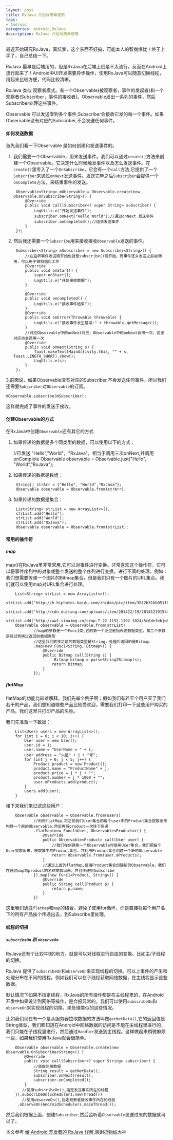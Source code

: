 ```yaml
---
layout: post
title: RxJava 介绍与简单使用
tags:
- Android
categories: Android,RxJava
description: RxJava 介绍与简单使用
---
```



最近开始研究RxJava，真坑爹，这个东西不好搞，可能本人的智商堪忧！终于上手了，自己总结一下。

RxJava 最早是后端用的，但是RxJava在后端上倒是不太流行，反而在Android上流行起来了！Android中UI开发需要异步操作，使用RxJava可以随意切换线程，用起来比较方便，代码比较清晰。

RxJava 类似 观察者模式。有一个Observable(被观察者，事件的发起者)和一个观察者(Subscriber，事件的接收者)。Observable发出一系列的事件，然后Subscriber处理这些事件。

Observable 可以发送零到多个事件;Subscriber会接收它发的每一个事件。如果Observable没有对应的Subscriber,不会发送任何事件。

#### 如何发送数据
首先我们看一下Observable 是如何创建和发送事件的。

1. 我们需要一个Observable，用来发送事件。我们可以通过`create()`方法来创建一个Observable。它决定什么时候触发事件以及怎么发送事件。在`create()`里传入了一个`OnSubscribe`，它会有一个`call`方法,它提供了一个`Subscriber`来通过`onNext`发送事件。发送完毕之后`Subscriber`会提供一个`onComplete`方法，来结束事件的发送。

        Observable<String> mObservable = Observable.create(new Observable.OnSubscribe<String>() {
            @Override
            public void call(Subscriber<? super String> subscriber) {
                LogUtils.e("开始发送事件");
                subscriber.onNext("Hello World");//通过onNext 发送事件
                subscriber.onCompleted();//结束发送事件
            }
        });

2. 然后我还需要一个`Subscribe`用来接收接收`Observable`发送的事件。
	
	    Subscriber<String> mSubscriber = new Subscriber<String>() {
            //在监听事件发送刚开始也就是subscribe()刚开始，而事件还未发送之前被调用，可以用于做初始化工作
            @Override
            public void onStart() {
                super.onStart();
                LogUtils.e("开始接收数据");
            }

	        @Override
	        public void onCompleted() {
	            LogUtils.e("接收事件结束");
	        }
	        @Override
	        public void onError(Throwable throwable) {
	            LogUtils.e("接收事件发生错误:" + throwable.getMessage());
	        }
            //对应Observable中的onNext对应，Observable中的onNext调用一次，这里对应也会调用一次
            @Override
            public void onNext(String s) {
                Toast.makeText(MainActivity.this, "" + s, Toast.LENGTH_SHORT).show();
                LogUtils.e(s);
            }
	    };

3.前面说，如果Observable没有对应的Subscriber,不会发送任何事件。所以我们还需要`Subscriber`对`Observable`的订阅。
	
	mObservable.subscribe(mSubscriber);

这样就完成了事件的发送于接收。

#### 创建Observable的方式
在RxJava中创建`Observable`还有其它的方式

1. 如果传递的数据是多个同类型的数据，可以使用以下的方式：

	//已发送 "Hello","World"，"RxJava"，相当于调用三次onNext,并调用onComplete
	Observable observable = Observable.just("Hello", "World","RxJava");

2. 如果传递的数据是数组：
	
        String[] strArr = {"Hello", "World","RxJava"};
        Observable observable = Observable.from(strArr);

3. 如果传递的数据是集合：

	    List<String> strList = new ArrayList<>();
        strList.add("Hello");
        strList.add("World");
        strList.add("RxJava");
        Observable observable = Observable.from(strList);
	 
#### 常用的操作符

##### map
map()在RxJava里非常常用,它可以对事件进行变换。非常喜欢这个操作符，它可以将事件序列中的对象或整个发送的整个序列进行变换，进行不同的处理。例如：我们想需要传递一个图片的Bitmap集合，但是我们只有一个图片的URL集合。我们就可以使用map对URL集合进行处理。

        List<String> strList = new ArrayList<>();
        strList.add("http://h.hiphotos.baidu.com/zhidao/pic/item/3812b31bb051f81991b9d8dbdcb44aed2f73e787.jpg");
        strList.add("http://cdn.duitang.com/uploads/item/201412/19/20141219154459_3P4G2.jpeg");
        strList.add("http://ww1.sinaimg.cn/crop.7.22.1192.1192.1024/5c6defebjw8epti0r9noaj20xc0y1n0x.jpg");
        Observable observable = Observable.from(strList)
                //map的参数是一个Func1类,它的第一个泛型是指传递数据类型，第二个参数是经过转换过返回的数据类型
                //这里我们转换之前的数据类型是String，处理后返回的是Bitmap
                .map(new Func1<String, Bitmap>() {
                    @Override
                    public Bitmap call(String s) {
                         Bitmap bitmap = parseString2Bitmap(s);
                        return bitmap;
                    }
                });

##### flatMap
flatMap的功能比较难解释，我们先举个例子啊；假如我们有若干个用户买了我们若干的产品，我们想知道哪些产品比较受欢迎，需要我们打印一下这些用户购买的产品。我们这里只打印产品的名称。

我们先准备一下数据：

        List<User> users = new ArrayList<>();
        for (int i = 0; i < 10; i++) {
            User user = new User();
            user.id = i;
            user.name = "UserName = " + i;
            user.address = "火星" + i + "号";
            for (int j = 0; j < 5; j++) {
                Product product = new Product();
                product.name = "ProductName" + j;
                product.price = j * j + "";
                product.number = j * 1000 + "";
                user.mProducts.add(product);
            }
            users.add(user);
        }

接下来我们来过滤这些用户：

        Observable observable = Observable.from(users)
                //利用flatMap,将之前我们User集合的每个user中的Product集合提取出来构建一个新的Observable,然后再将product一次往下传递
                .flatMap(new Func1<User, Observable<Product>>() {
                    @Override
                    public Observable<Product> call(User user) {
                        //我们在创建第一个Observable时使用User集合，我们把每个User提取出来，获取其中的Product集合，并利用Product集合创建一个新的Observable
                        return Observable.from(user.mProducts);
                    }
                    //通过上面的flatMap,使用Product集合创建新的Observable，我们在通过map将product的名称提取出来，并且传递到Subscribe
                }).map(new Func1<Product, String>() {
                    @Override
                    public String call(Product p) {
                        return p.name;
                    }
                })

这里我们通过`flatMap`和`map`的结合，避免了使用for循环，而是直接将每个用户名下的所有产品挨个传递出去，到Subscribe里处理。

#### 线程的切换
##### `subscribeOn` 和 `observeOn`
RxJava还有个比较牛B的地方，就是可以对线程进行自由的变换。比如主/子线程的切换。

RxJava 提供了`subscribeOn`和`observeOn`来实现线程的切换。可以上事件的产生和处理分布在不同的线程。例如我们可以在子线程获取网络数据，在主线程显示这些数据。

默认情况下如果不指定线程，RxJava的所有操作都是在主线程里的，在Android开发中如果设计到网络等操作，是会报异常的，我们可以使用`subscribeOn`和`observeOn`来实现线程的切换，来处理类似的这些情况。

比如我们现在有一个是从服务器拉取数据的方法叫做`getNetData()`,它的返回值是String类型，我们都知道在Android中网络数据的访问是不能在主线程里进行的，我们只能在子线程里进行，然后通过`Handler`发送到主线程。这样做起来稍微麻烦一些，如果我们使用RxJava就会很简单。

        Observable observable = Observable.create(new Observable.OnSubscribe<String>() {
            @Override
            public void call(Subscriber<? super String> subscriber) {
				//获取网络数据
                String result = getNetData();
                subscriber.onNext(result);
                subscriber.onCompleted();
            }
           //使用subscribeOn(),指定发送事件所在的线程
        }).subscribeOn(Schedulers.newThread())
           //使用observeOn(),指定观察者接收事件所在的线程
         .observeOn(AndroidSchedulers.mainThread());

然后我们根据上面，创建`Subscriber`,然后监听着`Observable`发送过来的数据就可以了。


本文参考 [给 Android 开发者的 RxJava 详解](http://gank.io/post/560e15be2dca930e00da1083),感谢[扔物线](https://github.com/rengwuxian)大神
